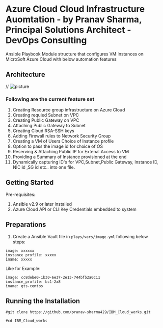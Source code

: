# Azure Cloud Cloud Infrastructure Auomtation - by Pranav Sharma, Principal Solutions Architect - DevOps Consulting
Ansible Playbook Module structure that configures VM Instances on MicroSoft Azure Cloud with below automation features 

## Architecture
// ![picture](docs/imgs/ic.png)

### Following are the current feature set
1. Creating Resource group infrastructure on Azure Cloud
2. Creating requied Subnet on VPC
3. Creating Public Gateway on VPC
4. Attaching Public Gateway to Subnet
5. Creating Cloud RSA-SSH keys
6. Adding Firewall rules to Network Security Group
7. Creating a VM of Users Choice of Instance profile
8. Option to pass the image id for choice of OS
8. Reserving & Attaching Public IP for Extenal Access to VM
9. Providing a Summary of Instance provisioned at the end
10. Dynamically capturing ID's for VPC,Subnet,Public Gateway, Instance ID, NIC id ,SG id etc.. into one file.

## Getting Started

Pre-requisites:
1. Ansible v2.9 or later installed
2. Azure Cloud API or CLI Key Credentials embedded to system
## Preparations

1. Create a Ansible Vault file in `plays/vars/image.yml` following below steps:
```
image: xxxxxx
instance_profile: xxxxx
iname: xxxxx
```
Like for Example:
```
image: cc8debe0-1b30-6e37-2e13-744bfb2a0c11
instance_profile: bc1-2x8
iname: gts-centos 
```
## Running the Installation

```
#git clone https://github.com/pranav-sharma429/IBM_Cloud_works.git

#cd IBM_Cloud_works
